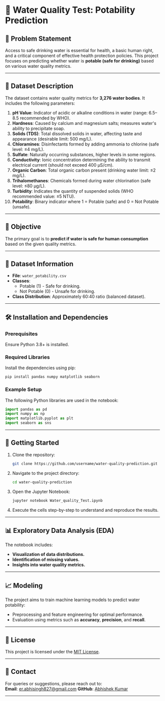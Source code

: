 # 🌊 Water Quality Test: Potability Prediction

## 📝 Problem Statement

Access to safe drinking water is essential for health, a basic human right, and a critical component of effective health protection policies. This project focuses on predicting whether water is **potable (safe for drinking)** based on various water quality metrics.

---

## 📄 Dataset Description

The dataset contains water quality metrics for **3,276 water bodies**. It includes the following parameters:

1. **pH Value**: Indicator of acidic or alkaline conditions in water (range: 6.5–8.5 recommended by WHO).  
2. **Hardness**: Caused by calcium and magnesium salts; measures water's ability to precipitate soap.  
3. **Solids (TDS)**: Total dissolved solids in water, affecting taste and appearance (desirable limit: 500 mg/L).  
4. **Chloramines**: Disinfectants formed by adding ammonia to chlorine (safe level: ≤4 mg/L).  
5. **Sulfate**: Naturally occurring substances, higher levels in some regions.  
6. **Conductivity**: Ionic concentration determining the ability to transmit electrical current (should not exceed 400 μS/cm).  
7. **Organic Carbon**: Total organic carbon present (drinking water limit: ≤2 mg/L).  
8. **Trihalomethanes**: Chemicals formed during water chlorination (safe level: ≤80 μg/L).  
9. **Turbidity**: Indicates the quantity of suspended solids (WHO recommended value: ≤5 NTU).  
10. **Potability**: Binary indicator where 1 = Potable (safe) and 0 = Not Potable (unsafe).

---

## 🎯 Objective

The primary goal is to **predict if water is safe for human consumption** based on the given quality metrics.

---

## 📂 Dataset Information

- **File**: `water_potability.csv`
- **Classes**:  
  - Potable (1) - Safe for drinking.  
  - Not Potable (0) - Unsafe for drinking.  
- **Class Distribution**: Approximately 60:40 ratio (balanced dataset).

---

## 🛠️ Installation and Dependencies

### Prerequisites
Ensure Python 3.8+ is installed.

### Required Libraries
Install the dependencies using pip:

```bash
pip install pandas numpy matplotlib seaborn
```

### Example Setup
The following Python libraries are used in the notebook:

```python
import pandas as pd
import numpy as np
import matplotlib.pyplot as plt
import seaborn as sns
```

---

## 🚀 Getting Started

1. Clone the repository:
   ```bash
   git clone https://github.com/username/water-quality-prediction.git
   ```

2. Navigate to the project directory:
   ```bash
   cd water-quality-prediction
   ```

3. Open the Jupyter Notebook:
   ```bash
   jupyter notebook Water_quality_Test.ipynb
   ```

4. Execute the cells step-by-step to understand and reproduce the results.

---

## 📊 Exploratory Data Analysis (EDA)

The notebook includes:
- **Visualization of data distributions.**
- **Identification of missing values.**
- **Insights into water quality metrics.**

---

## 📈 Modeling

The project aims to train machine learning models to predict water potability:
- Preprocessing and feature engineering for optimal performance.
- Evaluation using metrics such as **accuracy**, **precision**, and **recall**.

---

## 📜 License

This project is licensed under the [MIT License](LICENSE).

---

## 📧 Contact

For queries or suggestions, please reach out to:  
**Email**: er.abhisingh827@gmail.com
**GitHub**: [Abhishek Kumar](https://github.com/singhraj827)

---
